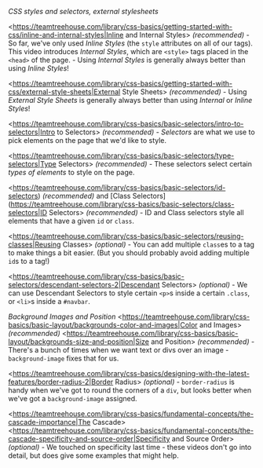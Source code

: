 *CSS styles and selectors, external stylesheets*

<https://teamtreehouse.com/library/css-basics/getting-started-with-css/inline-and-internal-styles|Inline and Internal Styles> *(recommended)*
	- So far, we've only used *Inline Styles* (the `style` attributes on all of our tags). This video introduces *Internal Styles*, which are `<style>` tags placed in the `<head>` of the page.
	- Using *Internal Styles* is generally always better than using *Inline Styles*!

<https://teamtreehouse.com/library/css-basics/getting-started-with-css/external-style-sheets|External Style Sheets> *(recommended)*
	- Using *External Style Sheets* is generally always better than using *Internal* or *Inline Styles*!

<https://teamtreehouse.com/library/css-basics/basic-selectors/intro-to-selectors|Intro to Selectors> *(recommended)*
	- *Selectors* are what we use to pick elements on the page that we'd like to style.

<https://teamtreehouse.com/library/css-basics/basic-selectors/type-selectors|Type Selectors> *(recommended)*
	- These selectors select certain *types of elements* to style on the page.

<https://teamtreehouse.com/library/css-basics/basic-selectors/id-selectors) *(recommended)* and [Class Selectors](https://teamtreehouse.com/library/css-basics/basic-selectors/class-selectors|ID Selectors> *(recommended)*
	- ID and Class selectors style all elements that have a given `id` or `class`.

<https://teamtreehouse.com/library/css-basics/basic-selectors/reusing-classes|Reusing Classes> _(optional)_
	- You can add multiple `class`es to a tag to make things a bit easier. (But you should probably avoid adding multiple `id`s to a tag!)

<https://teamtreehouse.com/library/css-basics/basic-selectors/descendant-selectors-2|Descendant Selectors> _(optional)_
	- We can use Descendant Selectors to style certain `<p>`s inside a certain `.class`, or `<li>`s inside a `#navbar`.

*Background Images and Position*
	<https://teamtreehouse.com/library/css-basics/basic-layout/backgrounds-color-and-images|Color and Images> *(recommended)*
	<https://teamtreehouse.com/library/css-basics/basic-layout/backgrounds-size-and-position|Size and Position> *(recommended)*
		- There's a bunch of times when we want text or divs over an image - `background-image` fixes that for us.

<https://teamtreehouse.com/library/css-basics/designing-with-the-latest-features/border-radius-2|Border Radius> _(optional)_
	- `border-radius` is handy when we've got to round the corners of a `div`, but looks better when we've got a `background-image` assigned.

<https://teamtreehouse.com/library/css-basics/fundamental-concepts/the-cascade-importance|The Cascade>
<https://teamtreehouse.com/library/css-basics/fundamental-concepts/the-cascade-specificity-and-source-order|Specificity and Source Order> _(optional)_
	- We touched on specificity last time - these videos don't go into detail, but does give some examples that might help.
